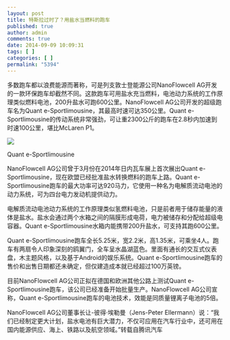 ```yaml
---
layout: post
title: 特斯拉过时了？用盐水当燃料的跑车
published: true
author: admin
comments: true
date: 2014-09-09 10:09:31
tags: [ ]
categories: [ ]
permalink: "5394"
---
```

多数跑车都以浪费能源而著称，可是列支敦士登能源公司NanoFlowcell AG开发的一款环保跑车却截然不同。这款跑车可用盐水充当燃料，电池动力系统的工作原理类似燃料电池，200升盐水可跑600公里。NanoFlowcell AG公司开发的超级跑车名为Quant e-Sportlimousine，其最高时速可达350公里。Quant e-Sportlimousine的传动系统非常强劲，可让重2300公斤的跑车在2.8秒内加速到时速100公里，堪比McLaren P1。

![][1]

Quant e-Sportlimousine

NanoFlowcell AG公司曾于3月份在2014年日内瓦车展上首次展出Quant e-Sportlimousine，现在欧盟已经批准盐水转换燃料的跑车上路。Quant e-Sportlimousine跑车的最大功率可达920马力，它使用一种名为电解质流动电池的动力系统，可为四台电力发动机提供动力。

电解质流动电池动力系统的工作原理类似氢燃料电池，只是前者用于储存能量的液体是盐水。盐水会通过两个水箱之间的隔膜形成电荷，电力被储存和分配给超级电容器。Quant e-Sportlimousine水箱内能携带200升盐水，可支持其跑600公里。

Quant e-Sportlimousine跑车全长5.25米，宽2.2米，高1.35米，可乘坐4人。跑车有两扇令人印象深刻的鸥翼门，全车呈水晶湖蓝色。里面有通长的交互式仪表盘，木主题风格，以及基于Android的娱乐系统。Quant e-Sportlimousine跑车的售价和出售日期都还未确定，但仅建造成本就已经超过100万英镑。

目前NanoFlowcell AG公司正拟在德国和欧洲其他公路上测试Quant e-Sportlimousine跑车，该公司已经准备开始批量生产。NanoFlowcell AG公司宣称，Quant e-Sportlimousine跑车的电池技术，效能是同质量锂离子电池的5倍。

NanoFlowcell AG公司董事长让-彼得·埃勒曼（Jens-Peter Ellermann）说：“我们已经制定更大计划，盐水电池有巨大潜力，不仅可应用在汽车行业中，还可用在国内能源供应、海上、铁路以及航空领域。”转载自腾讯汽车

 [1]: http://yongz.com/yz/wp-content/uploads/2014/09/8fad787535fa506dda2b60b6ba5a6683.jpg